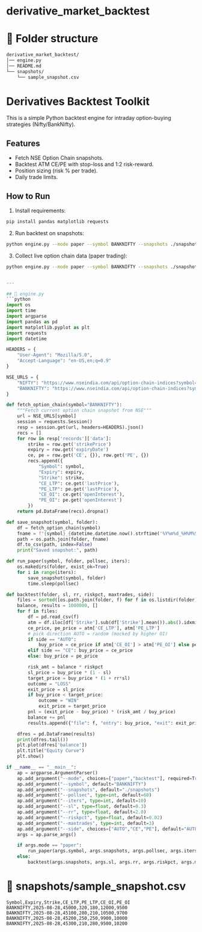 # derivative_market_backtest

# 📂 Folder structure
```markdown
derivative_market_backtest/
│── engine.py
│── README.md
└── snapshots/
    └── sample_snapshot.csv
```

# Derivatives Backtest Toolkit

This is a simple Python backtest engine for intraday option-buying strategies (Nifty/BankNifty).

## Features
- Fetch NSE Option Chain snapshots.
- Backtest ATM CE/PE with stop-loss and 1:2 risk-reward.
- Position sizing (risk % per trade).
- Daily trade limits.

## How to Run

1. Install requirements:
```bash
pip install pandas matplotlib requests
```

2. Run backtest on snapshots:
```bash
python engine.py --mode paper --symbol BANKNIFTY --snapshots ./snapshots --pollsec 60 --iters 30
```

3. Collect live option chain data (paper trading):
```bash
python engine.py --mode paper --symbol BANKNIFTY --snapshots ./snapshots --pollsec 60 --iters 30
```

```py

---

## 📘 engine.py
```python
import os
import time
import argparse
import pandas as pd
import matplotlib.pyplot as plt
import requests
import datetime

HEADERS = {
    "User-Agent": "Mozilla/5.0",
    "Accept-Language": "en-US,en;q=0.9"
}

NSE_URLS = {
    "NIFTY": "https://www.nseindia.com/api/option-chain-indices?symbol=NIFTY",
    "BANKNIFTY": "https://www.nseindia.com/api/option-chain-indices?symbol=BANKNIFTY"
}

def fetch_option_chain(symbol="BANKNIFTY"):
    """Fetch current option chain snapshot from NSE"""
    url = NSE_URLS[symbol]
    session = requests.Session()
    resp = session.get(url, headers=HEADERS).json()
    recs = []
    for row in resp['records']['data']:
        strike = row.get('strikePrice')
        expiry = row.get('expiryDate')
        ce, pe = row.get('CE', {}), row.get('PE', {})
        recs.append({
            "Symbol": symbol,
            "Expiry": expiry,
            "Strike": strike,
            "CE_LTP": ce.get('lastPrice'),
            "PE_LTP": pe.get('lastPrice'),
            "CE_OI": ce.get('openInterest'),
            "PE_OI": pe.get('openInterest')
        })
    return pd.DataFrame(recs).dropna()

def save_snapshot(symbol, folder):
    df = fetch_option_chain(symbol)
    fname = f"{symbol}_{datetime.datetime.now().strftime('%Y%m%d_%H%M%S')}.csv"
    path = os.path.join(folder, fname)
    df.to_csv(path, index=False)
    print("Saved snapshot:", path)

def run_paper(symbol, folder, pollsec, iters):
    os.makedirs(folder, exist_ok=True)
    for i in range(iters):
        save_snapshot(symbol, folder)
        time.sleep(pollsec)

def backtest(folder, sl, rr, riskpct, maxtrades, side):
    files = sorted([os.path.join(folder, f) for f in os.listdir(folder) if f.endswith(".csv")])
    balance, results = 1000000, []
    for f in files:
        df = pd.read_csv(f)
        atm = df.iloc[df['Strike'].sub(df['Strike'].mean()).abs().idxmin()]
        ce_price, pe_price = atm['CE_LTP'], atm['PE_LTP']
        # pick direction AUTO = random (mocked by higher OI)
        if side == "AUTO":
            buy_price = ce_price if atm['CE_OI'] > atm['PE_OI'] else pe_price
        elif side == "CE": buy_price = ce_price
        else: buy_price = pe_price

        risk_amt = balance * riskpct
        sl_price = buy_price * (1 - sl)
        target_price = buy_price * (1 + rr*sl)
        outcome = "LOSS"
        exit_price = sl_price
        if buy_price < target_price: 
            outcome = "WIN"
            exit_price = target_price
        pnl = (exit_price - buy_price) * (risk_amt / buy_price)
        balance += pnl
        results.append({"file": f, "entry": buy_price, "exit": exit_price, "outcome": outcome, "pnl": pnl, "balance": balance})

    dfres = pd.DataFrame(results)
    print(dfres.tail())
    plt.plot(dfres['balance'])
    plt.title("Equity Curve")
    plt.show()

if __name__ == "__main__":
    ap = argparse.ArgumentParser()
    ap.add_argument("--mode", choices=["paper","backtest"], required=True)
    ap.add_argument("--symbol", default="BANKNIFTY")
    ap.add_argument("--snapshots", default="./snapshots")
    ap.add_argument("--pollsec", type=int, default=60)
    ap.add_argument("--iters", type=int, default=10)
    ap.add_argument("--sl", type=float, default=0.3)
    ap.add_argument("--rr", type=float, default=2.0)
    ap.add_argument("--riskpct", type=float, default=0.02)
    ap.add_argument("--maxtrades", type=int, default=3)
    ap.add_argument("--side", choices=["AUTO","CE","PE"], default="AUTO")
    args = ap.parse_args()

    if args.mode == "paper":
        run_paper(args.symbol, args.snapshots, args.pollsec, args.iters)
    else:
        backtest(args.snapshots, args.sl, args.rr, args.riskpct, args.maxtrades, args.side)
```

# 📘 snapshots/sample_snapshot.csv
```csv
Symbol,Expiry,Strike,CE_LTP,PE_LTP,CE_OI,PE_OI
BANKNIFTY,2025-08-28,45000,320,180,12000,9500
BANKNIFTY,2025-08-28,45100,280,210,10500,9700
BANKNIFTY,2025-08-28,45200,250,250,9900,10000
BANKNIFTY,2025-08-28,45300,210,280,9500,10200
```
